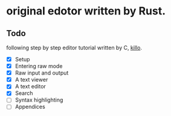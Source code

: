 # original edotor written by Rust.

## Todo

following step by step editor tutorial written by C, [killo](https://viewsourcecode.org/snaptoken/kilo/).

- [x] Setup
- [x] Entering raw mode
- [x] Raw input and output
- [x] A text viewer
- [x] A text editor
- [x] Search
- [ ] Syntax highlighting
- [ ] Appendices
